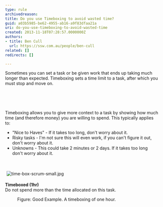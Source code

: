 ```yaml
---
type: rule
archivedreason: 
title: Do you use Timeboxing to avoid wasted time?
guid: a03b5985-be62-4955-ab16-a9f83dfaa21a
uri: do-you-use-timeboxing-to-avoid-wasted-time
created: 2013-11-18T07:28:57.0000000Z
authors:
- title: Ben Cull
  url: https://ssw.com.au/people/ben-cull
related: []
redirects: []

---
```



​Sometimes you can set a task or be given work that ends up taking much longer than expected. Timeboxing sets a time limit to a task, after which you must stop and move on.
<br><excerpt class='endintro'></excerpt><br>
<p>
   <br>&#160;</p><p>​Timeboxing allows you to give more context to a task by showing how much time (and therefore money) you are willing to spend. This typically applies to&#58;</p><ul><li>&quot;Nice to Haves&quot; -&#160;If it takes too long, don't worry about it.</li><li>Risky tasks&#160;- I'm not sure this will even work, if you can't figure it out, don't worry about it.</li><li>Unknowns - This could take 2 minutes or 2 days. If it takes too long don't worry about it.</li></ul><p>&#160;</p><div style="overflow&#58;hidden;">
   <img alt="time-box-scrum-small.jpg" src="/PublishingImages/time-box-scrum-small.jpg" style="margin&#58;5px;float&#58;left;" />
   <p style="float&#58;left;">
      <strong>Timeboxed (1hr)</strong><br> Do not spend more than the time allocated on this task. </p>
   <br>
</div><dd class="ssw15-rteElement-FigureGood">Figure&#58; Good Example.&#160;A&#160;timeboxing of one hour.</dd><p>&#160;</p>


